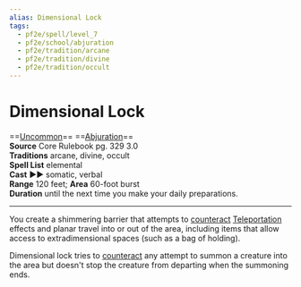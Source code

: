 ```yaml
---
alias: Dimensional Lock
tags:
  - pf2e/spell/level_7
  - pf2e/school/abjuration
  - pf2e/tradition/arcane
  - pf2e/tradition/divine
  - pf2e/tradition/occult
---
```


# Dimensional Lock

==[Uncommon](../../../Traits/Uncommon.md)== ==[Abjuration](../../../Traits/Abjuration.md)==  
__Source__ Core Rulebook pg. 329 3.0  
**Traditions** arcane, divine, occult  
**Spell List** elemental  
**Cast** ►► somatic, verbal  
**Range** 120 feet; **Area** 60-foot burst  
**Duration** until the next time you make your daily preparations.

---

You create a shimmering barrier that attempts to [counteract](../../../Rules/Counteracting.md) [Teleportation](../../../Traits/Teleportation.md) effects and planar travel into or out of the area, including items that allow access to extradimensional spaces (such as a bag of holding).

Dimensional lock tries to [counteract](../../../Rules/Counteracting.md) any attempt to summon a creature into the area but doesn't stop the creature from departing when the summoning ends.
